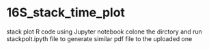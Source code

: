 # 16S_stack_time_plot
stack plot R code using Jupyter notebook 
colone the dirctory and run stackpolt.ipyth file to generate similar pdf file to the uploaded one
